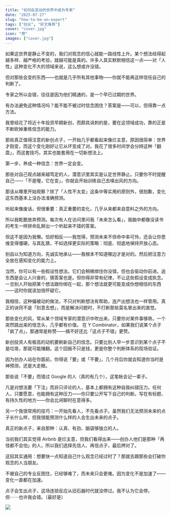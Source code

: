 ```yaml
---
title: "如何在变动的世界中成为专家"
date: "2025-07-27"
slug: "how-to-be-an-expert"
tags: ["创业", "好文推荐"]
cover: "cover.jpg"
icon: "😎"
images: ["cover.jpg"]
---
```

如果这世界是静止不变的，我们对观念的信心就能一路线性上升。某个想法经得起越多样、越严格的考验，就越可能是真的。许多人其实默默相信这一点——对「人性」这种变化不大的领域来说，这么想或许没错。



但对那些会变的东西——也就是几乎所有其他事物——你就不能再这样信任自己的判断了。



专家之所以会错，往往是因为他们精通的，是一个早已过期的世界。



有办法避免这种情况吗？能不能不被过时信念困住？答案是——可以，但得靠一点方法。



我曾经花了将近十年投资早期新创，而颇具讽刺的是，要在这领域成功，靠的正是不断砍掉重练信念的能力。



那些真正值得注意的新创点子，一开始几乎都看起来像烂主意，原因很简单：世界才刚变，而这个变化刚好让它从坏变成了对。我花了很多时间学会分辨这种「翻盘」，而这套技巧，其实也能套用在一切新想法上。



第一步，养成一种信念：世界一定会变。



那些对自己观点越来越笃定的人，潜意识里其实是认定世界静止。只要你不时提醒自己——「不是喔，它在变」，你就会开始训练自己去嗅出风的方向。



那该从哪里开始观察？除了「人性不太变」这条中等实用的原则外，很抱歉，变化这东西基本上没办法准确预测。



听起来像废话，但很重要：真正重要的变化，几乎从来都来自意料之外的方向。



所以我乾脆放弃预测。每次有人在访问里问我「未来怎么看」，我脑中都像没读书的考生一样拼命乱掰出一个听起来不错的答案。



但这不是因为我懒。恰好相反——我觉得，预测未来不但命中率可怜，还会让你思维变得僵硬。与其乱猜，不如选择更实际的策略：彻底、彻底地保持开放心态。



别自以为知道方向，先诚实地承认——我根本不知道哪边才是对的。然后把注意力全放在感知变化的能力上。



当然，你可以有一些假设性想法。它们会稍微绑住你没错，但也会驱动你前进。追东西是会让人兴奋的，猜答案也是。但你得非常有纪律，不让这些假设变成执念。
一旦别人开始把某个想法跟你绑在一起，那个想法就更可能变成你想相信的东西——这时你就该加倍怀疑它。



我相信，这种偏被动的做法，不只对判断想法有帮助，连产出想法也一样管用。真正的诀窍不是「刻意去想」，而是解决问题时，不打断那些莫名冒出来的直觉。



那些变化的风，常从某个领域专家的潜意识中吹出来。只要你对某件事够熟，一个突然跳出来的怪念头，几乎都有价值。
在 Y Combinator，如果我们说某个点子「疯了点」，那通常是称赞——搞不好还比「这点子不错」更赞。



新创投资人有极高的动机要刷新自己的信念。只要比别人早一步意识到某个点子不是垃圾，那就可能赚翻。这个回报不只是钱，更是你整个判断体系的现场验证。



因为创办人站在你面前，你得说「要」或「不要」，几个月后你就会知道你当时是神预测，还是大走眼。



那些说「不要」而错过 Google 的人（真的有几个），这笔帐会记一辈子。



凡是对想法要「下注」而非只评论的人，基本上都拥有这种自我纠错压力。任何人，只要愿意，也能拥有这种压力——你只要公开写下自己的判断。写在有标题、有持久性的地方——你会比闲聊时在意得多。



另一个我很常用的技巧：一开始先看人，不先看点子。虽然我们无法预测未来的点子长什么样，但我很能预测什么样的人会生出未来的点子。



真正的新点子，来自那种：认真、有劲、脑袋够独立的人。



当初我们其实觉得 Airbnb 是烂主意，但我们看得出来——创办人他们是那种「再怪都不会怕」的人，所以我们选择先信人、再信点子，最后押对了。



这招其实通用：想要快一点知道自己什么观念已经过时了？那就去跟那些会打破你观念的人当朋友。



不被自己的专业反困住，已经够难了，而未来只会更难。因为变化不是加速了——变化一直都在加速。



点子会生出点子，这场连锁反应从旧石器时代就没停过。我不认为它会停。
但⋯⋯也许我会错。（最好是）




![](https://prod-files-secure.s3.us-west-2.amazonaws.com/112d0858-5090-4d34-a606-b75eb8d65fd2/46476355-9cf3-4e99-9b7a-3531bc426380/1000202064.png?X-Amz-Algorithm=AWS4-HMAC-SHA256&X-Amz-Content-Sha256=UNSIGNED-PAYLOAD&X-Amz-Credential=ASIAZI2LB4664GE75N3Z%2F20251026%2Fus-west-2%2Fs3%2Faws4_request&X-Amz-Date=20251026T184138Z&X-Amz-Expires=3600&X-Amz-Security-Token=IQoJb3JpZ2luX2VjENv%2F%2F%2F%2F%2F%2F%2F%2F%2F%2FwEaCXVzLXdlc3QtMiJHMEUCIQDAYvZ4FIlxYSvBPdgXZ0tSopu%2FvKBnaJjO4FmFNv06mQIgW9a10O5rejqv0o8xxwCpLbbPfkjM9NypyoEEw%2F8dEIoqiAQIlP%2F%2F%2F%2F%2F%2F%2F%2F%2F%2FARAAGgw2Mzc0MjMxODM4MDUiDD9%2Br%2Bhf0SHH7A9xaircA5LBXYxqiaYz%2BzFEXz8B9U9rUYgn5vL5P9hq8iKuiXtrGf9lfYW9%2FqHQs7GnXeaDaacd18RZASA8mrFu%2BON7LbKtFcdrb8M8FATrmoF%2FWfj9pHSlJsTteYIoQtR4FaouDRl8kPpwM1MqHjFDQOPBJqAxKCIzIps51TaQ2vLzL3%2BM%2BUQGi16eaAXkfI42Mx0J4%2BM6j6akF%2B4dxdtGJcPa%2BCWuR8GWZNc66YNdFH%2FhQje7x6hBRZORVusdIfy2d%2BNh1ov5MQ%2BBmOb2zsDXYRo72FgjEr5jQz7lKRHzzLES9%2FdxICaAgOXFyL2yrFcimPScdgpC7sVSAdd28%2FnkWt56DeASs2W2jVE9BABoyjlQ92Syc1OGJXtzLbO4ZMH1UJOrowRVbhsqvjCbrNLUOnadHoa8ea%2BkrY11v7EHkOXdpm%2FayzYwl%2Ftq%2F70sAvPwiJ3zPimoUuvvBZW9zOMSfGr6xee%2BQx4JI7bizshwbmiaDaxsmY5824us8qzrjsXaDsRSyLhSJ0YsOUklf1HvTjyeBYIKoUOCi9bxAc7g%2B3Tkw1FDvrYy8KbzRDpJ%2FtBQQStdV2cZufSu2HgDVqEFKOjA8%2BUz6I64KIjG9uUZO0weMaD%2F82ZkPL0GsEdhpvfbMOnO%2BccGOqUBbldP5swUoaX%2FoYZHoSKDCvhVH4Eh%2Fd%2BlN4aYcFQd2wPRtfDxLL0MbWt5%2BPXlGHn1q7OP9vdFp%2B5QHSUZbWADcZTF2f6%2B%2F0Zuo%2BTqQP4BF4hLigKvdFPSrng9AvNpKYZPe3ZzXQWFt6xjcBt5u2XV2%2FqH1kXdshXb7wI6eU5Tw0ObO5XWcSTuVuXgV38PRhY6yONY50Wti8d7Eog9gHFtvaNAO1IX&X-Amz-Signature=05bb874e5a235dc724f8e4ea61dcca3c65241d24fa2611b9db8785cefb6d107e&X-Amz-SignedHeaders=host&x-amz-checksum-mode=ENABLED&x-id=GetObject)

